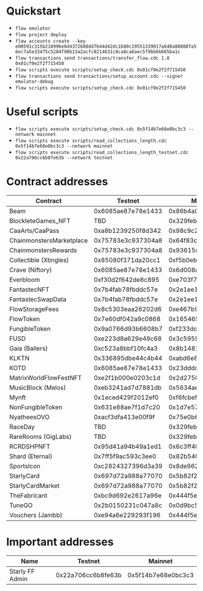 # Quickstart

* `flow emulator`
* `flow project deploy`
* `flow accounts create --key e00591c315b218996e6d4372688dd7644d42dc1b80c19551339017a640a88088fa56ec7a5e33475c5284f98b13a2acfc8214631c8ca8ca6aec5f9bb6b665ba1c`
* `flow transactions send transactions/transfer_flow.cdc 1.0 0x01cf0e2f2f715450`
* `flow scripts execute scripts/setup_check.cdc 0x01cf0e2f2f715450`
* `flow transactions send transactions/setup_account.cdc --signer emulator-debug`
* `flow scripts execute scripts/setup_check.cdc 0x01cf0e2f2f715450`

# Useful scripts

* `flow scripts execute scripts/setup_check.cdc 0x5f14b7e68e0bc3c3 --network mainnet`
* `flow scripts execute scripts/read_collections_length.cdc 0x5f14b7e68e0bc3c3 --network mainnet`
* `flow scripts execute scripts/read_collections_length_testnet.cdc 0x22a706cc6b8fe63b --network testnet`

# Contract addresses

| Contract                 | Testnet            | Mainnet            |
| ------------------------ | ------------------ | ------------------ |
| Beam                     | 0x6085ae87e78e1433 | 0x86b4a0010a71cfc3 |
| BlockleteGames_NFT       | TBD                | 0x329feb3ab062d289 |
| CaaArts/CaaPass          | 0xa8b1239250f8d342 | 0x98c9c2e548b84d31 |
| ChainmonstersMarketplace | 0x75783e3c937304a8 | 0x64f83c60989ce555 |
| ChainmonstersRewards     | 0x75783e3c937304a8 | 0x93615d25d14fa337 |
| Collectible (Xtingles)   | 0x85080f371da20cc1 | 0xf5b0eb433389ac3f |
| Crave (Niftory)          | 0x6085ae87e78e1433 | 0x6d008a788fc27265 |
| Everbloom                | 0xf30d2f642de8c895 | 0xe703f7fee6400754 |
| FantastecNFT             | 0x7b4fab78fbddc57e | 0x2e1ee1e7a96826ce |
| FantastecSwapData        | 0x7b4fab78fbddc57e | 0x2e1ee1e7a96826ce |
| FlowStorageFees          | 0x8c5303eaa26202d6 | 0xe467b9dd11fa00df |
| FlowToken                | 0x7e60df042a9c0868 | 0x1654653399040a61 |
| FungibleToken            | 0x9a0766d93b6608b7 | 0xf233dcee88fe0abe |
| FUSD                     | 0xe223d8a629e49c68 | 0x3c5959b568896393 |
| Gaia (Ballers)           | 0xc523a8bbf10fc4a3 | 0x8b148183c28ff88f |
| KLKTN                    | 0x336895dbe44c4b44 | 0xabd6e80be7e9682c |
| KOTD                     | 0x6085ae87e78e1433 | 0x23dddd854fcc8c6f |
| MatrixWorldFlowFestNFT   | 0xe2f1b000e0203c1d | 0x2d2750f240198f91 |
| MusicBlock (Melos)       | 0xeb3241ad7d7881db | 0x5634aefcb76e7d8c |
| Mynft                    | 0x1eced429f2012ef0 | 0xf6fcbef550d97aa5 |
| NonFungibleToken         | 0x631e88ae7f1d7c20 | 0x1d7e57aa55817448 |
| NyatheesOVO              | 0xacf3dfa413e00f9f | 0x75e0b6de94eb05d0 |
| RaceDay                  | TBD                | 0x329feb3ab062d289 |
| RareRooms (GigLabs)      | TBD                | 0x329feb3ab062d289 |
| RCRDSHPNFT               | 0x95d41a94b49a1ed1 | 0x6c3ff40b90b928ab |
| Shard (Eternal)          | 0x7ff5f9ac593c3ee0 | 0x82b54037a8f180cf |
| SportsIcon               | 0xc2824327396d3a39 | 0x8de96244f54db422 |
| StarlyCard               | 0x697d72a988a77070 | 0x5b82f21c0edf76e3 |
| StarlyCardMarket         | 0x697d72a988a77070 | 0x5b82f21c0edf76e3 |
| TheFabricant             | 0xbc9d692e2617a96e | 0x444f5ea22c6ea12c |
| TuneGO                   | 0x2b0150231c047a8c | 0x0d9bc5af3fc0c2e3 |
| Vouchers (Jambb)         | 0xe94a6e229293f196 | 0x444f5ea22c6ea12c |

# Important addresses

| Name                     | Testnet            | Mainnet            |
| ------------------------ | ------------------ | ------------------ |
| Starly FF Admin          | 0x22a706cc6b8fe63b | 0x5f14b7e68e0bc3c3 |
